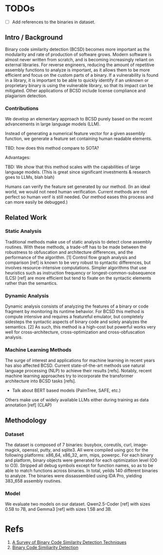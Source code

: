 # TODOs

- [ ] Add references to the binaries in dataset.

## Intro / Background

Binary code similarity detection (BCSD) becomes more important as the modularity and rate of production of software grows.
Modern software is almost never written from scratch, and is becoming increasingly reliant on external libraries.
For reverse engineers, reducing the amount of repetitive assembly functions to analyze is important,
    as it allows them to be more efficient and focus on the custom parts of a binary.
If a vulnerability is found in a library, it is important to be able to quickly identify if an unknown or proprietary binary
    is using the vulnerable library, so that its impact can be mitigated.
Other applications of BCSD include license compliance and plagiarism detection.

### Contributions

We develop an elementary approach to BCSD purely based on the recent advancements in large language models (LLM).

Instead of generating a numerical feature vector for a given assembly function, we generate a feature set containing
human readable elements.

TBD: how does this method compare to SOTA?

Advantages:

TBD: We show that this method scales with the capabilities of large language models. 
    (This is great since significant investments & research goes to LLMs, blah blah)

Humans can verify the feature set generated by our method.
    (In an ideal world, we would not need human verification. Current methods are not perfect so human verif is still needed.
     Our method eases this process and can more easily be debugged.)

## Related Work

### Static Analysis

Traditional methods make use of static analysis to detect clone assembly routines. With these methods, a trade-off has
to be made between the robustness to obfuscation and architecture differences, and the performance of the algorithm. [1]
Control flow graph analysis and comparison [ref] is known to be very robust to syntactic differences, but involves resource-intensive
computations. Simpler algorithms that use heuristics such as instruction frequency or longest-common-subsequence (LCS) [ref] are more
efficient but tend to fixate on the syntactic elements rather than the semantics.

### Dynamic Analysis

Dynamic analysis consists of analyzing the features of a binary or code fragment by monitoring its runtime behavior. For BCSD
this method is compute intensive and requires a featureful emulator, but completely sidesteps the syntactic aspects of binary code
and solely analyzes the semantics. [2] As such, this method is a high-cost but powerful works very well for cross-architecture, cross-optimization and cross-obfuscation analysis.

### Machine Learning Methods

The surge of interest and applications for machine learning in recent years has also affected BCSD.
Current state-of-the-art methods use natural language processing (NLP) to achieve their results [refs].
Notably, recent machine learning approaches try to incorporate the transformer architecture into BCSD tasks [refs].

- Talk about BERT based models (PalmTree, SAFE, etc.)

Others make use of widely available LLMs either during training as data annotation [ref] (CLAP)

## Methodology

### Dataset

The dataset is composed of 7 binaries: busybox, coreutils, curl, image-magick, openssl, putty, and sqlite3.
All were compiled using gcc for the following platforms: x86_64, x86_32, arm, mips, powerpc.
For each binary and platform, binary objects were generated for each optimization level (O0 to O3).
Stripped all debug symbols except for function names, so as to be able to match functions across binaries.
In total, yeilds 140 different binaries to analyze.
The binaries were dissassembled using IDA Pro, yielding 383_658 assembly routines.

### Model

We evaluate two models on our dataset.
Qwen2.5-Coder [ref] with sizes 0.5B to 7B, and Gemma3 [ref] with sizes 1.5B and 3B.

# Refs

1. [A Survey of Binary Code Similarity Detection Techniques](https://www.mdpi.com/2079-9292/13/9/1715)
2. [Binary Code Similiarity Detection](https://ieeexplore.ieee.org/document/9678518)